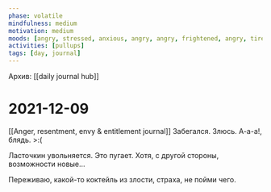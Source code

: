 ```yaml
---
phase: volatile
mindfulness: medium
motivation: medium
moods: [angry, stressed, anxious, angry, angry, frightened, angry, tired, stressed]
activities: [pullups]
tags: [day, journal]
---
```

Архив: [[daily journal hub]]
# 2021-12-09
[[Anger, resentment, envy & entitlement journal]]
Забегался. Злюсь. А-а-а!, блядь. >:(

Ласточкин увольняется. Это пугает. Хотя, с другой стороны, возможности новые...

Переживаю, какой-то коктейль из злости, страха, не пойми чего.